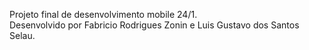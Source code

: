 Projeto final de desenvolvimento mobile 24/1. <br> Desenvolvido por Fabricio Rodrigues Zonin e Luis Gustavo dos Santos Selau.
